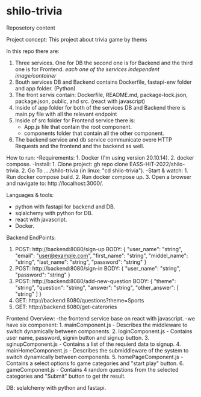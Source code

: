 # shilo-trivia

Reposetory content

Project concept:
  This project about trivia game by thems

In this repo there are:
  1. Three services. One for DB the second one is for Backend and the third one is for Frontend.
    *each one of the services independent image/container*
  2. Bouth services DB and Backend contains Dockerfile, fastapi-env folder and app folder. (Python)
  3. The front servis contain: Dockerfile,  README.md,  package-lock.json,  package.json,  public,  and src. (react with javascript)
  4. Inside of app folder for both of the services DB and Backend there is main.py file with all the relevant endpoint
  5. Inside of src folder for Frontend service there is: 
       - App.js file that contain the root component.
       - components folder that contain all the other component.
  6. The backend service and db service communicate overe HTTP Requests and the frontend and the backend as well.

How to run:
  -Requirements:
    1. Docker (I'm using version 20.10.14).
    2. docker compose.
  -Install:
    1. Clone project: gh repo clone EASS-HIT-2022/shilo-trivia.
    2. Go To ..../shilo-trivia (in linux: "cd shilo-trivia").
  -Start & watch: 
    1. Run docker compose build.
    2. Run docker compose up.
    3. Open a browser and navigate to: http://localhost:3000/.

Languages & tools:
  - python with fastapi for backend and DB.
  - sqlalchemy with python for DB.
  - react with javascript.
  - Docker.

Backend EndPoints:
  1. POST: http://backend:8080/sign-up 
     BODY: {
             "user_name": "string",
             "email": "user@example.com",
             "first_name": "string",
             "middel_name": "string",
             "last_name": "string",
             "password": "string"
            }
  2. POST: http://backend:8080/sign-in 
     BODY: {
             "user_name": "string",
             "password": "string"
            }
  3. POST: http://backend:8080/add-new-question 
     BODY: {
             "theme": "string",
             "question": "string",
             "answer": "string",
             "other_answer": [
                         "string"
                         ]
           }
  4. GET: http://backend:8080/questions?theme=Sports
  5. GET:  http://backend:8080/get-caterories

Frontend Overview:
  -the frontend service base on react with javascript.
  -we have six component:
    1. mainComponent.js - Describes the middleware to switch dynamically between components.
    2. loginComponent.js - Contains user name, password, signin button and signup button.
    3. sginupComponent.js - Contains a list of the requierd data to signup.
    4. mainHomeComponent.js - Describes the submiddleware of the system to switch dynamically between components.
    5. homePageComponent.js - Contains a select options fo game categories and "start play" button.
    6. gameComponent.js - Contains 4 random questions from the selected categories and "Submit" button to get thr result. 

DB:
  sqlalchemy with python and fastapi.
